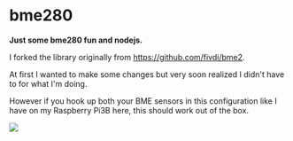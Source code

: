 # bme280
**Just some bme280 fun and nodejs.**

I forked the library originally from https://github.com/fivdi/bme2.

At first I wanted to make some changes but very soon realized I didn't have to for what I'm doing.

However if you hook up both your BME sensors in this configuration like I have on my Raspberry Pi3B here, this should work out of the box.

<img src="https://pbs.twimg.com/media/EwGrBOtWgAEyZPJ?format=jpg&name=large" />
<img src="https://user-images.githubusercontent.com/50184793/111021742-2d19dc00-8394-11eb-966b-f7896cc23759.gif />

